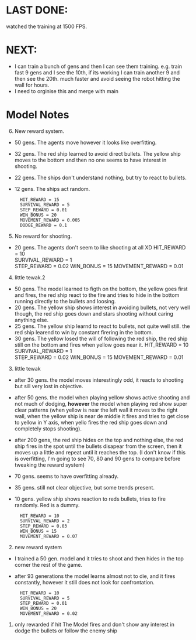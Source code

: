 # LAST DONE:
watched the training at 1500 FPS.

# NEXT:
- I can train a bunch of gens and then I can see them training. e.g. train fast 9 gens and I see the 10th, if its working I can train another 9 and then see the 20th. much faster and avoid seeing the robot hitting the wall for hours.
- I need to orginise this and merge with main


# Model Notes
6) New reward system.
- 50 gens. The agents move however it looks like overfitting.
- 32 gens. The red ship learned to avoid direct bullets. The yellow ship moves to the bottom and then no one seems to have interest in shooting.
- 22 gens. The ships don't understand nothing, but try to react to bullets.
- 12 gens. The ships act random.

        HIT_REWARD = 15        
        SURVIVAL_REWARD = 5
        STEP_REWARD = 0.01
        WIN_BONUS = 20
        MOVEMENT_REWARD = 0.005
        DODGE_REWARD = 0.1

5) No reward for shooting.
- 20 gens. The agents don't seem to like shooting at all XD
        HIT_REWARD = 10        
        SURVIVAL_REWARD = 1    
        STEP_REWARD = 0.02
        WIN_BONUS = 15
        MOVEMENT_REWARD = 0.01


4) little tewak.2
- 50 gens. The model learned to figth on the bottom, the yellow goes first and fires, the red ship react to the fire and tries to hide in the bottom running directly to the bullets and loosing.
- 20 gens. The yellow ship shows interest in avoiding bullets, not very well though, the red ship goes down and stars shooting without caring anything else.
- 25 gens. The yellow ship learnd to react to bullets, not quite well still. the red ship learend to win by constant firering in the bottom.
- 30 gens. The yellow losed the will of following the red ship, the red ship still on the bottom and fires when yellow goes near it.
        HIT_REWARD = 10        
        SURVIVAL_REWARD = 1    
        STEP_REWARD = 0.02
        WIN_BONUS = 15
        MOVEMENT_REWARD = 0.01 

3) little tewak
- after 30 gens. the model moves interestingly odd, it reacts to shooting but sill very lost in objective.
- after 50 gens. the model when playing yellow shows active shooting and not much of dodging, **however** the model when playing red show super clear patterns (when yellow is near the left wall it moves to the right wall, when the yellow ship is near de middle it fires and tries to get close to yellow in Y axis, when yello fires the red ship goes down and completely stops shooting).
- after 200 gens, the red ship hides on the top and nothing else, the red ship fires in the spot until the bullets disapear from the screen, then it moves up a little and repeat until it reaches the top.
(I don't know if this is overfitting, I'm going to see 70, 80 and 90 gens to compare before tweaking the reward system)
- 70 gens. seems to have overfitting already.
- 35 gens. still not clear objective, but some trends present.
- 10 gens. yellow ship shows reaction to reds bullets, tries to fire randomly. Red is a dummy.

        HIT_REWARD = 10        
        SURVIVAL_REWARD = 2    
        STEP_REWARD = 0.03
        WIN_BONUS = 15
        MOVEMENT_REWARD = 0.07 

2) new reward system
- I trained a 50 gen. model and it tries to shoot and then hides in the top corner the rest of the game.
- after 93 generations the model learns almost not to die, and it fires constantly, however it still does not look for confrontation.

        HIT_REWARD = 10
        SURVIVAL_REWARD = 5
        STEP_REWARD = 0.01
        WIN_BONUS = 20
        MOVEMENT_REWARD = 0.02
        

1) only rewarded if hit
The Model fires and don't show any interest in dodge the bullets or follow the enemy ship